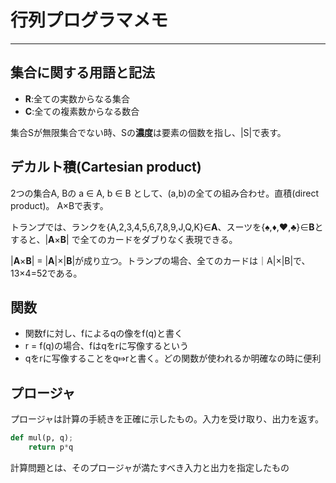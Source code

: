 # 行列プログラマメモ

---

## 集合に関する用語と記法

- **R**:全ての実数からなる集合
- **C**:全ての複素数からなる数合

集合Sが無限集合でない時、Sの**濃度**は要素の個数を指し、|S|で表す。

## デカルト積(Cartesian product)

2つの集合A, Bの a ∈ A, b ∈ B として、(a,b)の全ての組み合わせ。直積(direct product)。
A×Bで表す。

トランプでは、ランクを{A,2,3,4,5,6,7,8,9,J,Q,K}∈**A**、スーツを{♠,♦,♥,♣}∈**B**とすると、|**A**×**B**| で全てのカードをダブりなく表現できる。


|**A**×**B**| = |**A**|×|**B**|が成り立つ。トランプの場合、全てのカードは｜A|×|B|で、13×4=52である。

## 関数

- 関数fに対し、fによるqの像をf(q)と書く
- r = f(q)の場合、fはqをrに写像するという
- qをrに写像することをq⤇rと書く。どの関数が使われるか明確なの時に便利


## プロージャ
プロージャは計算の手続きを正確に示したもの。入力を受け取り、出力を返す。

```python
def mul(p, q);
	return p*q
```

計算問題とは、そのプロージャが満たすべき入力と出力を指定したもの

